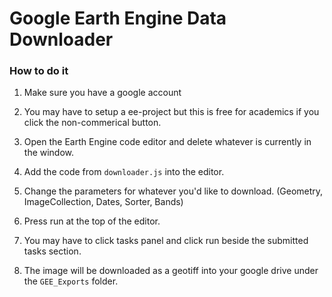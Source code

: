 # Google Earth Engine Data Downloader

### How to do it

1. Make sure you have a google account

2. You may have to setup a ee-project but this is free for academics if you click the non-commerical button.

3. Open the Earth Engine code editor and delete whatever is currently in the window.

4. Add the code from `downloader.js` into the editor.

5. Change the parameters for whatever you'd like to download. (Geometry, ImageCollection, Dates, Sorter, Bands)

6. Press run at the top of the editor.

7. You may have to click tasks panel and click run beside the submitted tasks section.

8. The image will be downloaded as a geotiff into your google drive under the `GEE_Exports` folder.
